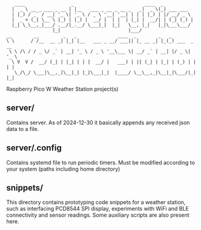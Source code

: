 ```
   ____                 _                          ____  _
  |  _ \ __ _ ___ _ __ | |__   ___ _ __ _ __ _   _|  _ \(_) ___ ___
  | |_) / _` / __| '_ \| '_ \ / _ \ '__| '__| | | | |_) | |/ __/ _ \
  |  _ < (_| \__ \ |_) | |_) |  __/ |  | |  | |_| |  __/| | (_| (_) |
  |_| \_\__,_|___/ .__/|_.__/ \___|_|  |_|   \__, |_|   |_|\___\___/
                 |_|                         |___/
__        __         _   _               ____  _        _   _
\ \      / /__  __ _| |_| |__   ___ _ __/ ___|| |_ __ _| |_(_) ___  _ __
 \ \ /\ / / _ \/ _` | __| '_ \ / _ \ '__\___ \| __/ _` | __| |/ _ \| '_ \
  \ V  V /  __/ (_| | |_| | | |  __/ |   ___) | || (_| | |_| | (_) | | | |
   \_/\_/ \___|\__,_|\__|_| |_|\___|_|  |____/ \__\__,_|\__|_|\___/|_| |_|

```

Raspberry Pico W Weather Station project(s)

## server/

Contains server. As of 2024-12-30 it basically appends any received json
data to a file.

## server/.config

Contains systemd file to run periodic timers. Must be modified according
to your system (paths including home directory)

## snippets/

This directory contains prototyping code snippets for a weather station,
such as interfacing PCD8544 SPI display, experiments with WiFi and BLE
connectivity and sensor readings. Some auxiliary scripts are also present
here.
